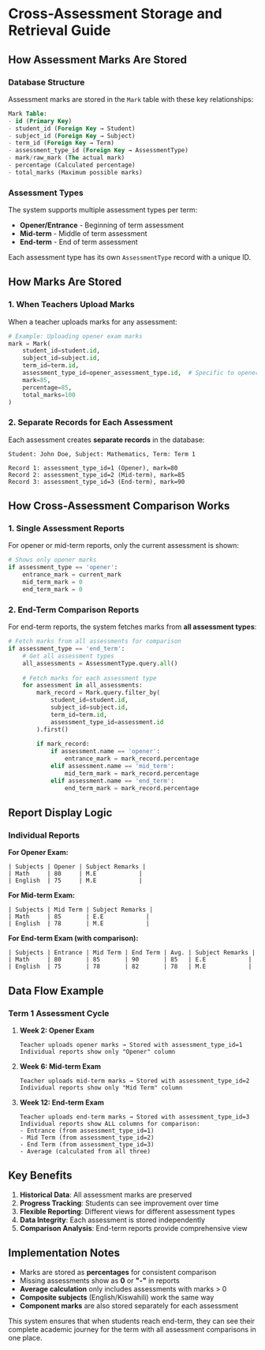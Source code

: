 # Cross-Assessment Storage and Retrieval Guide

## How Assessment Marks Are Stored

### Database Structure

Assessment marks are stored in the `Mark` table with these key relationships:

```sql
Mark Table:
- id (Primary Key)
- student_id (Foreign Key → Student)
- subject_id (Foreign Key → Subject)  
- term_id (Foreign Key → Term)
- assessment_type_id (Foreign Key → AssessmentType)
- mark/raw_mark (The actual mark)
- percentage (Calculated percentage)
- total_marks (Maximum possible marks)
```

### Assessment Types

The system supports multiple assessment types per term:
- **Opener/Entrance** - Beginning of term assessment
- **Mid-term** - Middle of term assessment  
- **End-term** - End of term assessment

Each assessment type has its own `AssessmentType` record with a unique ID.

## How Marks Are Stored

### 1. When Teachers Upload Marks

When a teacher uploads marks for any assessment:

```python
# Example: Uploading opener exam marks
mark = Mark(
    student_id=student.id,
    subject_id=subject.id,
    term_id=term.id,
    assessment_type_id=opener_assessment_type.id,  # Specific to opener
    mark=85,
    percentage=85,
    total_marks=100
)
```

### 2. Separate Records for Each Assessment

Each assessment creates **separate records** in the database:

```
Student: John Doe, Subject: Mathematics, Term: Term 1

Record 1: assessment_type_id=1 (Opener), mark=80
Record 2: assessment_type_id=2 (Mid-term), mark=85  
Record 3: assessment_type_id=3 (End-term), mark=90
```

## How Cross-Assessment Comparison Works

### 1. Single Assessment Reports

For opener or mid-term reports, only the current assessment is shown:

```python
# Shows only opener marks
if assessment_type == 'opener':
    entrance_mark = current_mark
    mid_term_mark = 0
    end_term_mark = 0
```

### 2. End-Term Comparison Reports

For end-term reports, the system fetches marks from **all assessment types**:

```python
# Fetch marks from all assessments for comparison
if assessment_type == 'end_term':
    # Get all assessment types
    all_assessments = AssessmentType.query.all()
    
    # Fetch marks for each assessment type
    for assessment in all_assessments:
        mark_record = Mark.query.filter_by(
            student_id=student.id,
            subject_id=subject.id,
            term_id=term.id,
            assessment_type_id=assessment.id
        ).first()
        
        if mark_record:
            if assessment.name == 'opener':
                entrance_mark = mark_record.percentage
            elif assessment.name == 'mid_term':
                mid_term_mark = mark_record.percentage
            elif assessment.name == 'end_term':
                end_term_mark = mark_record.percentage
```

## Report Display Logic

### Individual Reports

**For Opener Exam:**
```
| Subjects | Opener | Subject Remarks |
| Math     | 80     | M.E            |
| English  | 75     | M.E            |
```

**For Mid-term Exam:**
```
| Subjects | Mid Term | Subject Remarks |
| Math     | 85       | E.E            |
| English  | 78       | M.E            |
```

**For End-term Exam (with comparison):**
```
| Subjects | Entrance | Mid Term | End Term | Avg. | Subject Remarks |
| Math     | 80       | 85       | 90       | 85   | E.E            |
| English  | 75       | 78       | 82       | 78   | M.E            |
```

## Data Flow Example

### Term 1 Assessment Cycle

1. **Week 2: Opener Exam**
   ```
   Teacher uploads opener marks → Stored with assessment_type_id=1
   Individual reports show only "Opener" column
   ```

2. **Week 6: Mid-term Exam**
   ```
   Teacher uploads mid-term marks → Stored with assessment_type_id=2
   Individual reports show only "Mid Term" column
   ```

3. **Week 12: End-term Exam**
   ```
   Teacher uploads end-term marks → Stored with assessment_type_id=3
   Individual reports show ALL columns for comparison:
   - Entrance (from assessment_type_id=1)
   - Mid Term (from assessment_type_id=2)  
   - End Term (from assessment_type_id=3)
   - Average (calculated from all three)
   ```

## Key Benefits

1. **Historical Data**: All assessment marks are preserved
2. **Progress Tracking**: Students can see improvement over time
3. **Flexible Reporting**: Different views for different assessment types
4. **Data Integrity**: Each assessment is stored independently
5. **Comparison Analysis**: End-term reports provide comprehensive view

## Implementation Notes

- Marks are stored as **percentages** for consistent comparison
- Missing assessments show as **0** or **"-"** in reports
- **Average calculation** only includes assessments with marks > 0
- **Composite subjects** (English/Kiswahili) work the same way
- **Component marks** are also stored separately for each assessment

This system ensures that when students reach end-term, they can see their complete academic journey for the term with all assessment comparisons in one place.
